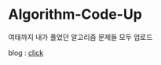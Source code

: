 # Algorithm-Code-Up
여태까지 내가 풀었던 알고리즘 문제들 모두 업로드

blog : <a href="https://blog.naver.com/13outsider">click</a>

